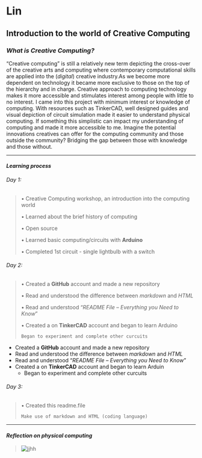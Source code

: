 # Lin 

## Introduction to the world of Creative Computing 

### *What is Creative Computing?*

“Creative computing” is still a relatively new term depicting the cross-over of the creative arts and computing where contemporary computational skills are applied into the (*digital*) creative industry.As we become more dependent on technology it became more exclusive to those on the top of the hierarchy and in charge. Creative approach to computing technology makes it more accessible and stimulates interest among people with little to no interest. I came into this project with minimum interest or knowledge of computing. With resources such as TinkerCAD, well designed guides and visual depiction of circuit simulation made it easier to understand physical computing. If something this simplistic can impact my understanding of computing and made it more accessible to me. Imagine the potential innovations creatives can offer for the computing community and those outside the community? Bridging the gap between those with knowledge and those without.

***

#### *Learning process*

###### *Day 1*:

>• Creative Computing workshop, an introduction into the computing world
> 
>• Learned about the brief history of computing 
>  
>• Open source 
>   
>• Learned basic computing/circuits with **Arduino**
> 
>• Completed 1st circuit - single lightbulb with a switch

###### *Day 2*:

>• Created a **GitHub** account and made a new repository 
>
>• Read and understood the difference between *markdown* and *HTML*
>
>• Read and understood “*README File – Everything you Need to Know*”
>
>• Created a on **TinkerCAD** account and began to learn Arduino 
>
>     Began to experiment and complete other curcuits 

- Created a **GitHub** account and made a new repository 
- Read and understood the difference between *markdown* and *HTML*
- Read and understood “*README File – Everything you Need to Know*”
- Created a on **TinkerCAD** account and began to learn Arduin
    - Began to experiment and complete other curcuits 



###### *Day 3*:

>•	Created this readme.file 
>
>     Make use of markdown and HTML (coding language)


***
#### *Reflection on physical computing*

> ![jjhh](https://user-images.githubusercontent.com/93583850/140240526-c5ff55c7-d131-40d6-9398-5dccc0873c8e.gif)



